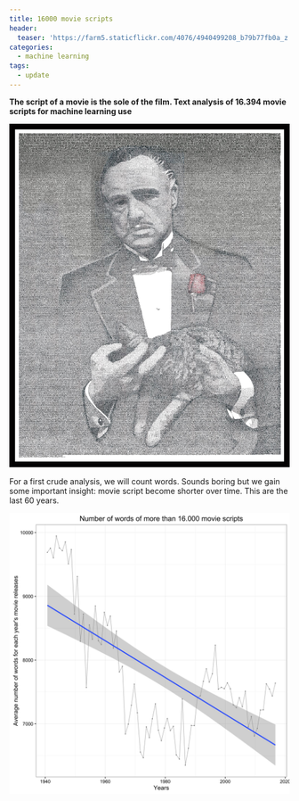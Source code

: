 ```yaml
---
title: 16000 movie scripts
header:
  teaser: 'https://farm5.staticflickr.com/4076/4940499208_b79b77fb0a_z.jpg'
categories:
  - machine learning
tags:
  - update
---
```


**The script of a movie is the sole of the film. Text analysis of 16.394 movie scripts for machine learning use**

![alt text](/images/scripts/head.jpg)

For a first crude analysis, we will count words. Sounds boring but we gain some important insight: movie script become shorter over time. This are the last 60 years.

![alt text](/images/scripts/plots/numberofwords_all.jpg)

